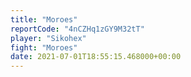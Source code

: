 ```yaml
---
title: "Moroes"
reportCode: "4nCZHq1zGY9M32tT"
player: "Sikohex"
fight: "Moroes"
date: 2021-07-01T18:55:15.468000+00:00
---
```

